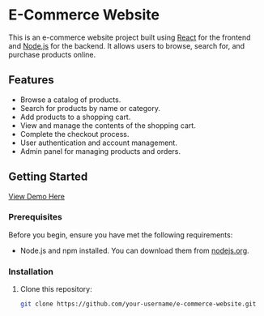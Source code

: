# E-Commerce Website

This is an e-commerce website project built using [React](https://reactjs.org/) for the frontend and [Node.js](https://nodejs.org/) for the backend. It allows users to browse, search for, and purchase products online.

## Features

- Browse a catalog of products.
- Search for products by name or category.
- Add products to a shopping cart.
- View and manage the contents of the shopping cart.
- Complete the checkout process.
- User authentication and account management.
- Admin panel for managing products and orders.

## Getting Started
[View Demo Here](https://fsa-finale.netlify.app/)

### Prerequisites

Before you begin, ensure you have met the following requirements:

- Node.js and npm installed. You can download them from [nodejs.org](https://nodejs.org/).

### Installation

1. Clone this repository:

   ```bash
   git clone https://github.com/your-username/e-commerce-website.git

